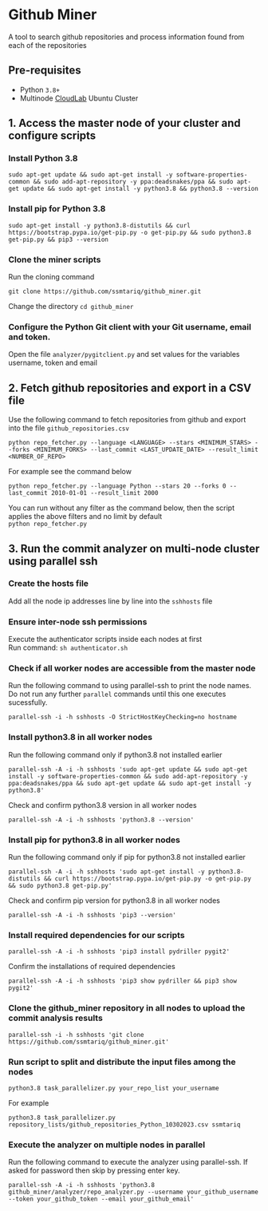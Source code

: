 # Github Miner
A tool to search github repositories and process information found from each of the repositories

## Pre-requisites
- Python `3.8+`
- Multinode [CloudLab](https://www.cloudlab.us/) Ubuntu Cluster

## 1. Access the master node of your cluster and configure scripts
### Install Python 3.8
```
sudo apt-get update && sudo apt-get install -y software-properties-common && sudo add-apt-repository -y ppa:deadsnakes/ppa && sudo apt-get update && sudo apt-get install -y python3.8 && python3.8 --version
```

### Install pip for Python 3.8
```
sudo apt-get install -y python3.8-distutils && curl https://bootstrap.pypa.io/get-pip.py -o get-pip.py && sudo python3.8 get-pip.py && pip3 --version
```

### Clone the miner scripts
Run the cloning command
```
git clone https://github.com/ssmtariq/github_miner.git
```
Change the directory `cd github_miner`

### Configure the Python Git client with your Git username, email and token. 
Open the file `analyzer/pygitclient.py` and set values for the variables username, token and email

## 2. Fetch github repositories and export in a CSV file
Use the following command to fetch repositories from github and export into the file `github_repositories.csv`
```
python repo_fetcher.py --language <LANGUAGE> --stars <MINIMUM_STARS> --forks <MINIMUM_FORKS> --last_commit <LAST_UPDATE_DATE> --result_limit <NUMBER_OF_REPO>
```

For example see the command below
```
python repo_fetcher.py --language Python --stars 20 --forks 0 --last_commit 2010-01-01 --result_limit 2000
```

You can run without any filter as the command below, then the script applies the above filters and no limit by default<br>
`python repo_fetcher.py`

## 3. Run the commit analyzer on multi-node cluster using parallel ssh
### Create the hosts file
Add all the node ip addresses line by line into the `sshhosts` file

### Ensure inter-node ssh permissions
Execute the authenticator scripts inside each nodes at first<br>
Run command: `sh authenticator.sh`

### Check if all worker nodes are accessible from the master node
Run the following command to using parallel-ssh to print the node names. Do not run any further `parallel` commands until this one executes sucessfully.
```
parallel-ssh -i -h sshhosts -O StrictHostKeyChecking=no hostname
```

### Install python3.8 in all worker nodes
Run the following command only if python3.8 not installed earlier
```
parallel-ssh -A -i -h sshhosts 'sudo apt-get update && sudo apt-get install -y software-properties-common && sudo add-apt-repository -y ppa:deadsnakes/ppa && sudo apt-get update && sudo apt-get install -y python3.8'
```
Check and confirm python3.8 version in all worker nodes
```
parallel-ssh -A -i -h sshhosts 'python3.8 --version'
```

### Install pip for python3.8 in all worker nodes
Run the following command only if pip for python3.8 not installed earlier
```
parallel-ssh -A -i -h sshhosts 'sudo apt-get install -y python3.8-distutils && curl https://bootstrap.pypa.io/get-pip.py -o get-pip.py && sudo python3.8 get-pip.py'
```
Check and confirm pip version for python3.8 in all worker nodes
```
parallel-ssh -A -i -h sshhosts 'pip3 --version'
```

### Install required dependencies for our scripts
```
parallel-ssh -A -i -h sshhosts 'pip3 install pydriller pygit2'
```
Confirm the installations of required dependencies
```
parallel-ssh -A -i -h sshhosts 'pip3 show pydriller && pip3 show pygit2'
```

### Clone the github_miner repository in all nodes to upload the commit analysis results
```
parallel-ssh -i -h sshhosts 'git clone https://github.com/ssmtariq/github_miner.git'
```

### Run script to split and distribute the input files among the nodes
```
python3.8 task_parallelizer.py your_repo_list your_username
```
For example
```
python3.8 task_parallelizer.py repository_lists/github_repositories_Python_10302023.csv ssmtariq
```

### Execute the analyzer on multiple nodes in parallel
Run the following command to execute the analyzer using parallel-ssh. If asked for password then skip by pressing enter key.
```
parallel-ssh -A -i -h sshhosts 'python3.8 github_miner/analyzer/repo_analyzer.py --username your_github_username --token your_github_token --email your_github_email'
```